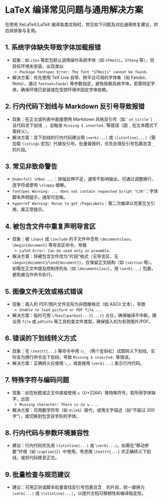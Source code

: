 # LaTeX 编译常见问题与通用解决方案

在使用 XeLaTeX/LaTeX 编译各类文档时，常见如下问题及对应通用修复建议，供后续排查与复用。

## 1. 系统字体缺失导致字体加载报错
- 现象：如 `ctex` 等宏包默认调用操作系统字体（如 `STHeiti`、`STSong` 等），但目标环境未安装，出现类似
  - `Package fontspec Error: The font "STHeiti" cannot be found.`
- 解决方案：优先使用 TeX Live 自带、跨平台可用的字体集（如 Fandol、Noto），通过 `fontset=fandol` 等参数指定，避免依赖系统字体。若需特定字体，确保环境已安装或在受控环境中固定字体依赖。

## 2. 行内代码下划线与 Markdown 反引号导致报错
- 现象：在正文或列表中直接使用 Markdown 风格反引号（如 `` `in_circle` ``）且代码含下划线 `_`，会触发 `Missing $ inserted.` 等错误（因 `_` 在文本模式下需转义）。
- 解决方案：含下划线的行内代码建议用 `\verb|...|` 或 `\lstinline|...|`（需加载 `listings` 宏包）代替反引号。批量替换时，优先处理反引号包裹且含 `_` 的片段。

## 3. 常见非致命警告
- `Underfull \hbox ...`：排版拉伸不足，通常不影响输出，可通过调整换行、连字符或使用 `\sloppy` 缓解。
- `fontspec Warning: ... does not contain requested Script "CJK"`：字体脚本声明提示，通常可忽略。
- `hyperref Warning: Rerun to get /PageLabels`：需二次编译以完善交叉引用，属正常提示。

## 4. 被包含文件中重复声明导言区
- 现象：被 `\input` 或 `\include` 的子文件中含有 `\documentclass`、`\begin{document}` 等导言区命令，导致
  - `LaTeX Error: Can be used only in preamble.`
- 解决方案：将被包含文件改为“片段”格式（无导言区、无 `\begin{document}`/`\end{document}`），仅保留正文结构（如 `\section` 等）。如需在正文中提及控制序列名（如 `\documentclass`），用 `\verb|...|` 包裹，避免被当作命令执行。

## 5. 图像文件无效或格式错误
- 现象：插入的 PDF/图片文件实际为非图像格式（如 ASCII 文本），导致
  - `Unable to load picture or PDF file ...`
- 解决方案：临时可用 `\fbox{\parbox{...}{...}}` 占位，确保编译不中断。建议用 `file` 或 `pdfinfo` 等工具检查文件类型，确保插入的为有效图片/PDF。

## 6. 错误的下划线转义方式
- 现象：在 `\texttt{...}` 等命令中用 `\\_`（两个反斜杠）试图转义下划线，实际变为换行命令加下划线，导致 `Missing $ inserted.` 等错误。
- 解决方案：正确转义应使用 `\_`，或直接用 `\verb|...|` 表示行内代码。

## 7. 特殊字符与编码问题
- 现象：如在标题或正文中直接使用 `≤`（U+2264）等特殊符号，若所用字体缺字，出现
  - `Missing character: There is no ≤ ...`
- 解决方案：可用数学符号（如 `$\le$`）替代，或用文字描述（如“不超过 200 字”），或切换到包含该字形的字体。

## 8. 行内代码与参数环境兼容性
- 建议：行内代码优先用 `\lstinline|...|` 或 `\verb|...|`。如需在“移动参数”环境（如 `\caption{}`）中使用，考虑用 `\texttt{...}` 并正确转义下划线，或将代码移至正文。

## 9. 批量检查与规范建议
- 建议：可用正则或脚本批量查找反引号包裹且含 `_` 的片段，统一替换为 `\verb|...|` 或 `\lstinline|...|`，以提升文档可移植性和编译稳定性。


